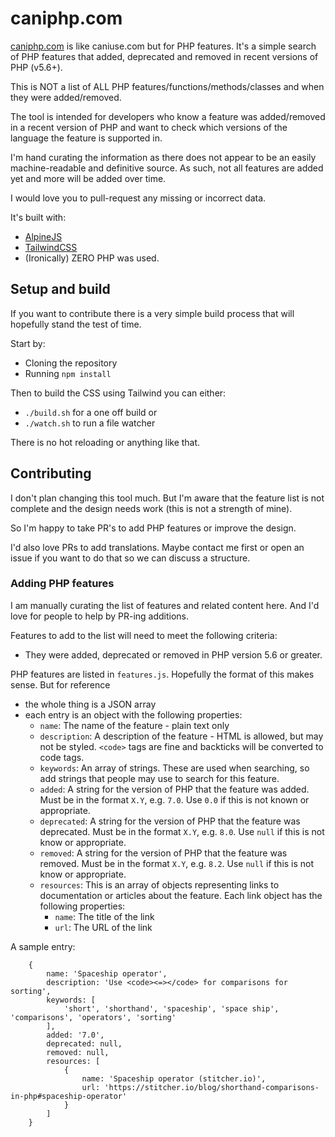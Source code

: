 # caniphp.com

[caniphp.com](https://caniphp.com/) is like caniuse.com but for PHP features. It's a simple search of PHP features that added, deprecated and removed in recent versions
of PHP (v5.6+).

This is NOT a list of ALL PHP features/functions/methods/classes and when they were
added/removed.

The tool is intended for developers who know a feature was added/removed in a
recent version of PHP and want to check which versions of the language the feature is
supported in.

I'm hand curating the information as there does not appear to be an easily machine-readable and definitive source. As such, not all features are added yet
and more will be added over time.

I would love you to pull-request any missing or incorrect data.

It's built with:

- [AlpineJS](https://alpinejs.dev)
- [TailwindCSS](https://tailwindcss.com)
- (Ironically) ZERO PHP was used.

## Setup and build

If you want to contribute there is a very simple build process that will hopefully stand the test of time.

Start by:

- Cloning the repository
- Running `npm install`

Then to build the CSS using Tailwind you can either:

- `./build.sh` for a one off build or
- `./watch.sh` to run a file watcher

There is no hot reloading or anything like that.

## Contributing

I don't plan changing this tool much. But I'm aware that the feature list is not
complete and the design needs work (this is not a strength of mine).

So I'm happy to take PR's to add PHP features or improve the design.

I'd also love PRs to add translations. Maybe contact me first or open an issue if you want to do that so we can discuss a structure.

### Adding PHP features

I am manually curating the list of features and related content here. And I'd love for people to help by PR-ing additions.

Features to add to the list will need to meet the following criteria:

- They were added, deprecated or removed in PHP version 5.6 or greater.

PHP features are listed in `features.js`. Hopefully the format of this makes sense. But for reference

- the whole thing is a JSON array
- each entry is an object with the following properties:
  - `name`: The name of the feature - plain text only
  - `description`: A description of the feature - HTML is allowed, but may not be styled. `<code>` tags are fine and backticks will be converted to code tags.
  - `keywords`: An array of strings. These are used when searching, so add strings that people may use to search for this feature.
  - `added`: A string for the version of PHP that the feature was added. Must be in the format `X.Y`, e.g. `7.0`. Use `0.0` if this is not known or appropriate.
  - `deprecated`: A string for the version of PHP that the feature was deprecated. Must be in the format `X.Y`, e.g. `8.0`. Use `null` if this is not know or appropriate.
  - `removed`: A string for the version of PHP that the feature was removed. Must be in the format `X.Y`, e.g. `8.2`. Use `null` if this is not know or appropriate.
  - `resources`: This is an array of objects representing links to documentation or articles about the feature. Each link object has the following properties:
    - `name`: The title of the link
    - `url`: The URL of the link

A sample entry:

```
    {
        name: 'Spaceship operator',
        description: 'Use <code><=></code> for comparisons for sorting',
        keywords: [
            'short', 'shorthand', 'spaceship', 'space ship', 'comparisons', 'operators', 'sorting'
        ],
        added: '7.0',
        deprecated: null,
        removed: null,
        resources: [
            {
                name: 'Spaceship operator (stitcher.io)',
                url: 'https://stitcher.io/blog/shorthand-comparisons-in-php#spaceship-operator'
            }
        ]
    }
```
